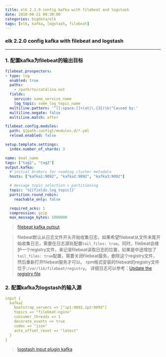 ```yaml
---
title: elk 2.2.0 config kafka with filebeat and logstash
date: 2018-08-21 09:30:00
categories: bigdata/elk
tags: [elk, kafka, logstash, filebeat]
---
```

### elk 2.2.0 config kafka with filebeat and logstash

---

### 1. 配置kafka为filebeat的输出目标
``` yaml
filebeat.prospectors:
- type: log
  enabled: true
  paths:
    - /path/to/catalina.out
  fields:
    service: some_service_name
    log_topic: some_log_topic_name
  multiline.pattern: '^[[:space:]]+(at|\.{3})\b|^Caused by:'
  multiline.negate: false
  multiline.match: after

filebeat.config.modules:
  path: ${path.config}/modules.d/*.yml
  reload.enabled: false

setup.template.settings:
  index.number_of_shards: 3

name: beat_name
tags: ["tag1", "tag2"]
output.kafka:
  # initial brokers for reading cluster metadata
  hosts: ["kafka1:9092", "kafka2:9092", "kafka3:9092"]

  # message topic selection + partitioning
  topic: '%{[fields.log_topic]}'
  partition.round_robin:
    reachable_only: false

  required_acks: 1
  compression: gzip
  max_message_bytes: 1000000
```
> [filebeat kafka output](https://www.elastic.co/guide/en/beats/filebeat/master/kafka-output.html)

> filebeat默认从日志文件开头开始收集日志，如果希望filebeat从文件末尾开始收集日志，需要在日志源处配置`tail_files: true`。同时，filebeat会维护一个registry文件，来记录filebeat读取日志的位置，如果是中途增加了`tail_files: true`配置，需要关闭filebeat服务，删除这个registry文件，然后重新打开filebeat服务才可以。 rpm格式安装的filebeat的registry文件位于:`/var/lib/filebeat/registry`。 详细日志可以参考：[Update the registry file](https://www.elastic.co/guide/en/beats/filebeat/master/migration-registry-file.html)

### 2. 配置kafka为logstash的输入源
``` yaml
input {
  kafka{
    bootstrap_servers => ["ip1:9092,ip2:9093"]
    topics => "filebeat-nginx"
    consumer_threads => 1
    decorate_events => true
    codec => "json"
    auto_offset_reset => "latest"
  }
}
```
> [logstash input plugin kafka](https://www.elastic.co/guide/en/logstash/current/plugins-inputs-kafka.html)